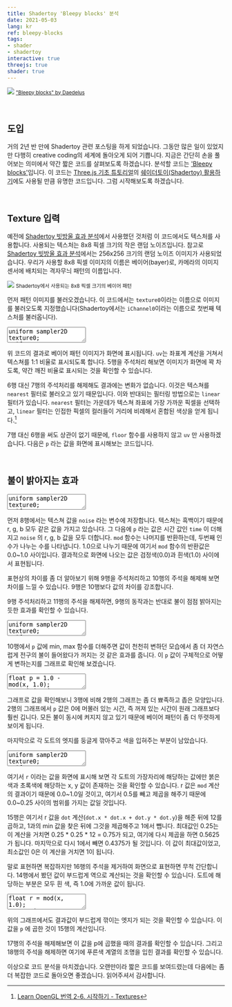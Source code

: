 ```yaml
---
title: Shadertoy 'Bleepy blocks' 분석
date: 2021-05-03
lang: kr
ref: bleepy-blocks
tags:
- shader
- shadertoy
interactive: true
threejs: true
shader: true
---
```


![](<../images/shadertoy_blocks_0.png>)
<small>["Bleepy blocks" by Daedelus](<https://www.shadertoy.com/view/MsXSzM>)</small>

&nbsp;
## 도입

거의 2년 반 만에 Shadertoy 관련 포스팅을 하게 되었습니다. 그동안 많은 일이 있었지만 다행히 creative coding의 세계에 돌아오게 되어 기쁩니다. 지금은 간단히 손을 풀어보는 의미에서 약간 짧은 코드를 살펴보도록 하겠습니다. 분석할 코드는 ['Bleepy blocks'](<https://www.shadertoy.com/view/MsXSzM>)입니다. 이 코드는 [Three.js 기초 튜토리얼](<https://threejsfundamentals.org/threejs/lessons/kr/>)의 [쉐이더토이(Shadertoy) 활용하기](<https://threejsfundamentals.org/threejs/lessons/kr/threejs-shadertoy.html>)에도 사용될 만큼 유명한 코드입니다. 그럼 시작해보도록 하겠습니다.


&nbsp;
## Texture 입력

예전에 [Shadertoy 빗방울 효과 분석](<https://greentec.github.io/rain-drops/>)에서 사용했던 것처럼 이 코드에서도 텍스처를 사용합니다. 사용되는 텍스처는 8x8 픽셀 크기의 작은 랜덤 노이즈입니다. 참고로 [Shadertoy 빗방울 효과 분석](<https://greentec.github.io/rain-drops/>)에서는 256x256 크기의 랜덤 노이즈 이미지가 사용되었습니다. 우리가 사용할 8x8 픽셀 이미지의 이름은 베이어(bayer)로, 카메라의 이미지 센서에 배치되는 격자무늬 패턴의 이름입니다.

![](<../images/shadertoy_blocks_1.png>)
<small>Shadertoy에서 사용되는 8x8 픽셀 크기의 베이어 패턴</small>

먼저 패턴 이미지를 불러오겠습니다. 이 코드에서는 `texture0`이라는 이름으로 이미지를 불러오도록 지정했습니다(Shadertoy에서는 `iChannel0`이라는 이름으로 첫번째 텍스처를 불러옵니다).

<div>
<textarea class='codeeditor fragment texture' data-texture0='../images/shadertoy_bayer.png' data-texture0_filter='nearest'>
uniform sampler2D texture0;
uniform vec2 resolution;
void main() {
    vec2 uv = gl_FragCoord.xy / resolution.xy;
    uv.x *= resolution.x / resolution.y;
    gl_FragColor = texture2D(texture0, uv);
    //gl_FragColor = texture2D(texture0, floor(uv * 8.0)/8.0);
}




</textarea>
</div>

위 코드의 결과로 베이어 패턴 이미지가 화면에 표시됩니다. `uv`는 좌표계 계산을 거쳐서 텍스쳐를 1:1 비율로 표시되도록 합니다. 5행을 주석처리 해보면 이미지가 화면에 꽉 차도록, 약간 깨진 비율로 표시되는 것을 확인할 수 있습니다.

6행 대신 7행의 주석처리를 해제해도 결과에는 변화가 없습니다. 이것은 텍스쳐를 `nearest` 필터로 불러오고 있기 때문입니다. 이와 반대되는 필터링 방법으로는 `linear` 필터가 있습니다. `nearest` 필터는 가운데가 텍스쳐 좌표에 가장 가까운 픽셀을 선택하고, `linear` 필터는 인접한 픽셀의 컬러들이 거리에 비례해서 혼합된 색상을 얻게 됩니다.[^1]

[^1]: [Learn OpenGL 번역 2-6. 시작하기 - Textures](<https://heinleinsgame.tistory.com/9>)

7행 대신 6행을 써도 상관이 없기 때문에, `floor` 함수를 사용하지 않고 `uv` 만 사용하겠습니다. 다음은 `p` 라는 값을 화면에 표시해보는 코드입니다.


&nbsp;
## 불이 밝아지는 효과

<div>
<textarea class='codeeditor fragment texture' data-texture0='../images/shadertoy_bayer.png' data-texture0_filter='nearest'>
uniform sampler2D texture0;
uniform vec2 resolution;
uniform float time;
void main() {
    vec2 uv = gl_FragCoord.xy / resolution.xy;
    uv.x *= resolution.x / resolution.y;

    vec4 noise = texture2D(texture0, uv);
    float p = 1.0 - mod(noise.r + noise.g + noise.b + time * 0.25, 1.0);
    //float p = 1.0 - mod(noise.r + time * 0.25, 1.0);
  	//float p = mod(noise.r + noise.g + noise.b + time * 0.25, 1.0);
    gl_FragColor = vec4(p, p, p, 1.0);
}

</textarea>
</div>

먼저 8행에서는 텍스쳐 값을 `noise` 라는 변수에 저장합니다. 텍스쳐는 흑백이기 때문에 r, g, b 모두 같은 값을 가지고 있습니다. 그 다음에 `p` 라는 값은 시간 값인 `time` 이 더해지고 `noise` 의 r, g, b 값을 모두 더합니다. `mod` 함수는 나머지를 반환하는데, 두번째 인수가 나누는 수를 나타냅니다. 1.0으로 나누기 때문에 여기서 `mod` 함수의 반환값은 0.0~1.0 사이입니다. 결과적으로 화면에 나오는 값은 검정색(0.0)과 흰색(1.0) 사이에서 표현됩니다.

표현상의 차이를 좀 더 알아보기 위해 9행을 주석처리하고 10행의 주석을 해제해 보면 차이를 느낄 수 있습니다. 9행은 10행보다 값의 차이를 강조합니다.

9행 주석처리하고 11행의 주석을 해제하면, 9행의 동작과는 반대로 불이 점점 밝아지는 듯한 효과를 확인할 수 있습니다.


<div>
<textarea class='codeeditor fragment texture' data-texture0='../images/shadertoy_bayer.png' data-texture0_filter='nearest'>
uniform sampler2D texture0;
uniform vec2 resolution;
uniform float time;
void main() {
    vec2 uv = gl_FragCoord.xy / resolution.xy;
    uv.x *= resolution.x / resolution.y;

    vec4 noise = texture2D(texture0, uv);
    float p = 1.0 - mod(noise.r + noise.g + noise.b + time * 0.25, 1.0);
    p = min(max(p * 3.0 - 1.8, 0.1), 2.0);
    gl_FragColor = vec4(p, p, p, 1.0);
}

</textarea>
</div>

10행에서 `p` 값에 min, max 함수를 더해주면 값이 천천히 변하던 모습에서 좀 더 자연스럽게 전구의 불이 들어왔다가 꺼지는 것 같은 효과를 줍니다. 이 `p` 값이 구체적으로 어떻게 변하는지를 그래프로 확인해 보겠습니다.


<div>
<textarea class='codeeditor fragment-graph inside'>
float p = 1.0 - mod(x, 1.0);
y = min(max(p * 3.0 - 1.8, 0.1), 2.0);
//y = p;









</textarea>
</div>

그래프로 값을 확인해보니 3행에 비해 2행의 그래프는 좀 더 뾰족하고 좁은 모양입니다. 2행의 그래프에서 `p` 값은 0에 머몰러 있는 시간, 즉 꺼져 있는 시간이 원래 그래프보다 훨씬 깁니다. 모든 불이 동시에 켜지지 않고 있기 때문에 베이어 패턴이 좀 더 뚜렷하게 보이게 됩니다.

마지막으로 각 도트의 엣지를 둥글게 깎아주고 색을 입혀주는 부분이 남았습니다.


<div>
<textarea class='codeeditor fragment texture' data-texture0='../images/shadertoy_bayer.png' data-texture0_filter='nearest'>
uniform sampler2D texture0;
uniform vec2 resolution;
uniform float time;
void main() {
    vec2 uv = gl_FragCoord.xy / resolution.xy;
    uv.x *= resolution.x / resolution.y;

    vec4 noise = texture2D(texture0, uv);
    float p = 1.0 - mod(noise.r + noise.g + noise.b + time * 0.25, 1.0);
    p = min(max(p * 3.0 - 1.8, 0.1), 2.0);

    vec2 r = mod(uv * 8.0, 1.0);
    r = vec2(pow(r.x - 0.5, 2.0), pow(r.y - 0.5, 2.0));
    gl_FragColor = vec4(r, 0.0, 1.0);
    p *= 1.0 - pow(min(1.0, 12.0 * dot(r, r)), 2.0);
    //gl_FragColor = vec4(1.0 - pow(min(1.0, 12.0 * dot(r, r)), 2.0));
    //gl_FragColor = vec4(p, p, p, 1.0);
    //gl_FragColor = vec4(0.7, 1.6, 2.8, 1.0) * p;
}
</textarea>
</div>

여기서 `r` 이라는 값을 화면에 표시해 보면 각 도트의 가장자리에 해당하는 값에만 붉은색과 초록색에 해당하는 x, y 값이 존재하는 것을 확인할 수 있습니다. r 값은 `mod` 계산의 결과이기 때문에 0.0~1.0일 것이고, 여기서 0.5를 빼고 제곱을 해주기 때문에 0.0~0.25 사이의 범위를 가지는 값일 것입니다.

15행은 여기서 r 값을 `dot` 계산(`dot.x * dot.x + dot.y * dot.y`)을 해준 뒤에 12를 곱하고, 1과의 min 값을 찾은 뒤에 그것을 제곱해주고 1에서 뺍니다. 최대값인 0.25는 이 계산을 거치면 0.25 * 0.25 * 12 = 0.75가 되고, 여기에 다시 제곱을 하면 0.5625가 됩니다. 마지막으로 다시 1에서 빼면 0.4375가 될 것입니다. 이 값이 최대값이었고, 최소값인 0은 이 계산을 거치면 1이 됩니다.

말로 표현하면 복잡하지만 16행의 주석을 제거하여 화면으로 표현하면 무척 간단합니다. 14행에서 봤던 값이 부드럽게 역으로 계산되는 것을 확인할 수 있습니다. 도트에 해당하는 부분은 모두 흰 색, 즉 1.0에 가까운 값이 됩니다.


<div>
<textarea class='codeeditor fragment-graph inside'>
float r = mod(x, 1.0);
r = pow(r - 0.5, 2.0);
y = 1.0 - pow(min(1.0, dot(r, r) * 12.0), 2.0);









</textarea>
</div>

위의 그래프에서도 결과값이 부드럽게 깎이는 엣지가 되는 것을 확인할 수 있습니다. 이 값을 `p` 에 곱한 것이 15행의 계산입니다.

17행의 주석을 해제해보면 이 값을 p에 곱했을 때의 결과를 확인할 수 있습니다. 그리고 18행의 주석을 해제하면 여기에 푸른색 계열의 조명을 입힌 결과를 확인할 수 있습니다.

이상으로 코드 분석을 마치겠습니다. 오랜만이라 짧은 코드를 보여드렸는데 다음에는 좀 더 복잡한 코드로 돌아오면 좋겠습니다. 읽어주셔서 감사합니다.
